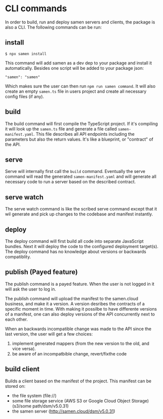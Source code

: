 # CLI commands

In order to build, run and deploy samen servers and clients, the package is also a CLI. The following commands can be run:

## install

`$ npx samen install`

This command will add samen as a dev dep to your package and install it automatically. Besides one script will be added to your package json:

`"samen": "samen"`

Which makes sure the user can then run `npm run samen command`.
It will also create an empty `samen.ts` file in users project and create all necessary config files (if any).

## build

The build command will first compile the TypeScript project. If it's compiling it will look up the `samen.ts` file and generate a file called `samen-manifest.yaml`. This file describes all API endpoints including the parameters but also the return values. It's like a blueprint, or "contract" of the API.

## serve

Serve will internally first call the `build` command. Eventually the serve command will read the generated `samen-manifest.yaml` and will generate all necessary code to run a server based on the described contract.

## serve watch

The serve watch command is like the scribed serve command except that it wil generate and pick up changes to the codebase and manifest instantly.

## deploy

The deploy command will first build all code into separate JavaScript bundles. Next it will deploy the code to the configured deployment target(s).
The deploy command has no knowledge about versions or backwards compatiblity.

## publish (Payed feature)

The publish command is a payed feature. When the user is not logged in it will ask the user to log in.

The publish command will upload the manifest to the samen.cloud business, and make it a version. A version desribes the contracts of a specific moment in time. With making it possilbe to have differente versions of a manifest, one can also deploy versions of the API concurrently next to each other.

When an backwards incompatible change was made to the API since the last version, the user will get a few choices:

1. implement generated mappers (from the new version to the old, and vice versa).
2. be aware of an incompatbible change, revert/fixthe code

## build client

Builds a client based on the manifest of the project. This manifest can be stored on:

- the file system (file://)
- some file storage service (AWS S3 or Google Cloud Object Storage) (s3/some path/dsm/v5.0.31)
- the samen server (http://samen.cloud/dsm/v5.0.31)

